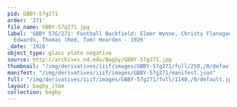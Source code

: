 ```yaml
---
pid: GBBY-57g271
order: '271'
file_name: GBBY-57g271.jpg
label: 'GBBY 57G/271: Football Backfield: Elmer Wynne, Christy Flanagan, Eugene (Red)
  Edwards, Thomas (Red, Tom) Hearden - 1926'
_date: '1926'
object_type: glass plate negative
source: http://archives.nd.edu/Bagby/GBBY-57g271.jpg
thumbnail: "/img/derivatives/iiif/images/GBBY-57g271/full/250,/0/default.jpg"
manifest: "/img/derivatives/iiif/images/GBBY-57g271/manifest.json"
full: "/img/derivatives/iiif/images/GBBY-57g271/full/1140,/0/default.jpg"
layout: bagby_item
collection: bagby
---
```

